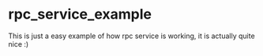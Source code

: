 # rpc_service_example

This is just a easy example of how rpc service is working, it is actually quite nice :)

